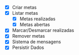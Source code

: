 - [x] Criar metas
- [x] Listar metas
    - [x] Metas realizadas
    - [x] Metas abertas
- [x] Marcar/Desmarcar realizadas
- [x] Remover metas
- [x] Sistema de mensagens
- [x] Persistir Dados